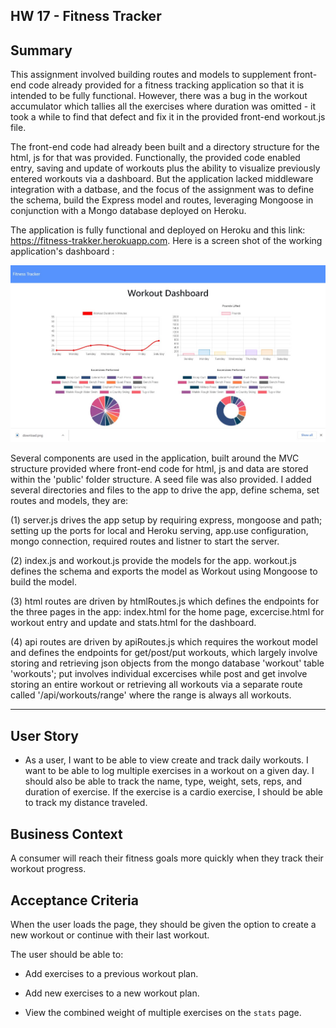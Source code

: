 ## HW 17 - Fitness Tracker

## Summary

This assignment involved building routes and models to supplement front-end code already provided for a fitness tracking application so that it is intended to be fully functional. However, there was a bug in the workout accumulator which tallies all the exercises where duration was omitted - it took a while to find that defect and fix it in the provided front-end workout.js file.

The front-end code had already been built and a directory structure for the html, js for that was provided. Functionally, the provided code enabled entry, saving and update of workouts plus the ability to visualize previously entered workouts via a dashboard. But the application lacked middleware integration with a datbase, and the focus of the assignment was to define the schema, build the Express model and routes, leveraging Mongoose in conjunction with a Mongo database deployed on Heroku.

The application is fully functional and deployed on Heroku and this link: https://fitness-trakker.herokuapp.com. Here is a screen shot of the working application's dashboard :

![img](https://github.com/fhsal/hw17-fitnessTracker/blob/main/fitness-tracker-dashboard-screenshot.jpg)

Several components are used in the application, built around the MVC structure provided where front-end code for html, js and data are stored within the 'public' folder structure. A seed file was also provided. I added several directories and files to the app to drive the app, define schema, set routes and models, they are:

(1) server.js drives the app setup by requiring express, mongoose and path; setting up the ports for local and Heroku serving, app.use configuration, mongo connection, required routes and listner to start the server.

(2) index.js and workout.js provide the models for the app. workout.js defines the schema and exports the model as Workout using Mongoose to build the model.

(3) html routes are driven by htmlRoutes.js which defines the endpoints for the three pages in the app: index.html for the home page, excercise.html for workout entry and update and stats.html for the dashboard.

(4) api routes are driven by apiRoutes.js which requires the workout model and defines the endpoints for get/post/put workouts, which largely involve storing and retrieving json objects from the mongo database 'workout' table 'workouts'; put involves individual excercises while post and get involve storing an entire workout or retrieving all workouts via a separate route called '/api/workouts/range' where the range is always all workouts.

---

## User Story

- As a user, I want to be able to view create and track daily workouts. I want to be able to log multiple exercises in a workout on a given day. I should also be able to track the name, type, weight, sets, reps, and duration of exercise. If the exercise is a cardio exercise, I should be able to track my distance traveled.

## Business Context

A consumer will reach their fitness goals more quickly when they track their workout progress.

## Acceptance Criteria

When the user loads the page, they should be given the option to create a new workout or continue with their last workout.

The user should be able to:

- Add exercises to a previous workout plan.

- Add new exercises to a new workout plan.

- View the combined weight of multiple exercises on the `stats` page.
